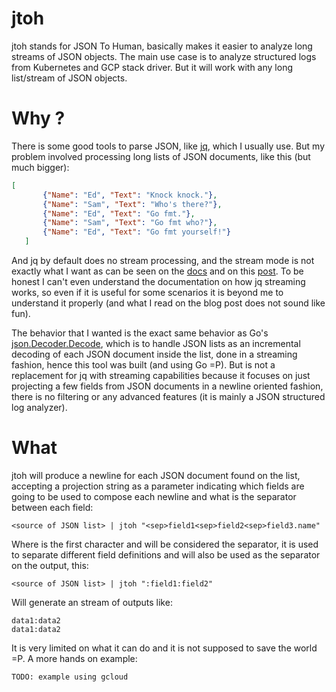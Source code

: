 # jtoh

jtoh stands for JSON To Human, basically makes it easier to analyze long
streams of JSON objects.
The main use case is to analyze structured logs from Kubernetes and GCP
stack driver. But it will work with any long list/stream of JSON objects.

# Why ?

 There is some good tools to parse JSON, like
 [jq](https://stedolan.github.io/jq/manual), which I usually use.
 But my problem involved processing long lists of JSON documents,
 like this (but much bigger):
 
 ```json
 [
		{"Name": "Ed", "Text": "Knock knock."},
		{"Name": "Sam", "Text": "Who's there?"},
		{"Name": "Ed", "Text": "Go fmt."},
		{"Name": "Sam", "Text": "Go fmt who?"},
		{"Name": "Ed", "Text": "Go fmt yourself!"}
	]
 ```
 
 And jq by default does no stream processing, and the stream mode is not
 exactly what I want as can be seen on the
 [docs](https://stedolan.github.io/jq/manual/#Streaming) and on this
 [post](https://devblog.songkick.com/parsing-ginormous-json-files-via-streaming-be6561ea8671).
 To be honest I can't even understand the documentation on how jq streaming
 works, so even if it is useful for some scenarios it is beyond me to
 understand it properly (and what I read on the blog post does
 not sound like fun).
 
 The behavior that I wanted is the exact same behavior as
 Go's [json.Decoder.Decode](https://golang.org/pkg/encoding/json/#Decoder.Decode),
 which is to handle JSON lists as an incremental decoding of each JSON document
 inside the list, done in a streaming fashion, hence this tool was built
 (and using Go =P). But is not a replacement for jq with streaming
 capabilities because it focuses on just projecting a few fields from JSON
 documents in a newline oriented fashion, there is no filtering or any advanced
 features (it is mainly a JSON structured log analyzer).
 
# What
 
jtoh will produce a newline for each JSON document found on the list,
accepting a projection string as a parameter indicating which fields are going
to be used to compose each newline and what is the separator between each field:
 
 ```
 <source of JSON list> | jtoh "<sep>field1<sep>field2<sep>field3.name"
 ```

 Where **<sep>** is the first character and will be considered the separator,
 it is used to separate different field definitions and will also be used
 as the separator on the output, this:

 ```
 <source of JSON list> | jtoh ":field1:field2"
 ```

 Will generate an stream of outputs like:

 ```
 data1:data2
 data1:data2
 ```

 It is very limited on what it can do and it is not supposed to save the world =P.
 A more hands on example:
 
 ```
 TODO: example using gcloud
 ```
